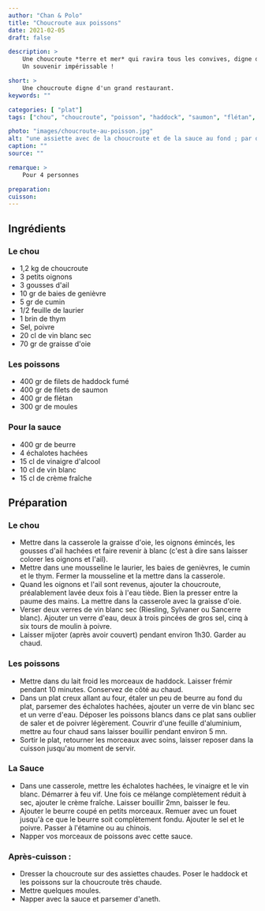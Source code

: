 ```yaml
---
author: "Chan & Polo"
title: "Choucroute aux poissons"
date: 2021-02-05
draft: false

description: >
    Une choucroute *terre et mer* qui ravira tous les convives, digne des plus grands restaurants.
    Un souvenir impérissable !

short: >
    Une choucroute digne d'un grand restaurant.
keywords: ""

categories: [ "plat"]
tags: ["chou", "choucroute", "poisson", "haddock", "saumon", "flétan", "moules", "sauce"]

photo: "images/choucroute-au-poisson.jpg"
alt: "une assiette avec de la choucroute et de la sauce au fond ; par dessus, trois morceaux de poissons, une pomme de terre"
caption: ""
source: ""

remarque: >
    Pour 4 personnes

preparation: 
cuisson: 
---
```



## Ingrédients
### Le chou
- 1,2 kg de choucroute
- 3 petits oignons
- 3 gousses d'ail
- 10 gr de baies de genièvre
- 5 gr de cumin
- 1/2 feuille de laurier
- 1 brin de thym
- Sel, poivre
- 20 cl de vin blanc sec
- 70 gr de graisse d'oie
### Les poissons
- 400 gr de filets de haddock fumé
- 400 gr de filets de saumon
- 400 gr de flétan
- 300 gr de moules 
### Pour la sauce
- 400 gr de beurre
- 4 échalotes hachées
- 15 cl de vinaigre d'alcool
- 10 cl de vin blanc
- 15 cl de crème fraîche 
## Préparation
### Le chou
- Mettre dans la casserole la graisse d'oie, les oignons émincés, les gousses d'ail hachées et faire revenir à blanc (c'est à dire sans laisser colorer les oignons et l'ail).
- Mettre dans une mousseline le laurier, les baies de genièvres, le cumin et le thym. Fermer la mousseline et la mettre dans la casserole.
- Quand les oignons et l'ail sont revenus, ajouter la choucroute, préalablement lavée deux fois à l'eau tiède. Bien la presser entre la paume des mains. La mettre dans la casserole avec la graisse d'oie.
- Verser deux verres de vin blanc sec (Riesling, Sylvaner ou Sancerre blanc). Ajouter un verre d'eau, deux à trois pincées de gros sel, cinq à six tours de moulin à poivre.
- Laisser mijoter (après avoir couvert) pendant environ 1h30. Garder au chaud. 

### Les poissons

- Mettre dans du lait froid les morceaux de haddock. Laisser frémir pendant 10 minutes. Conservez de côté au chaud.
- Dans un plat creux allant au four, étaler un peu de beurre au fond du plat, parsemer des échalotes hachées, ajouter un verre de vin blanc sec et un verre d'eau. Déposer les poissons blancs dans ce plat sans oublier de saler et de poivrer légèrement. Couvrir d'une feuille d'aluminium, mettre au four chaud sans laisser bouillir pendant environ 5 mn.
- Sortir le plat, retourner les morceaux avec soins, laisser reposer dans la cuisson jusqu'au moment de servir. 

### La Sauce

- Dans une casserole, mettre les échalotes hachées, le vinaigre et le vin blanc. Démarrer à feu vif. Une fois ce mélange complètement réduit à sec, ajouter le crème fraîche. Laisser bouillir 2mn, baisser le feu.
- Ajouter le beurre coupé en petits morceaux. Remuer avec un fouet jusqu'à ce que le beurre soit complètement fondu. Ajouter le sel et le poivre. Passer à l'étamine ou au chinois.
- Napper vos morceaux de poissons avec cette sauce. 

### Après-cuisson :

- Dresser la choucroute sur des assiettes chaudes. Poser le haddock et les poissons sur la choucroute très chaude. 
- Mettre quelques moules. 
- Napper avec la sauce et parsemer d'aneth. 


